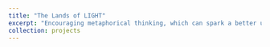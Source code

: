 ```yaml
---
title: "The Lands of LIGHT"
excerpt: "Encouraging metaphorical thinking, which can spark a better understanding of complex ideas in AI, with worldbuilding. <br/><img src='/images/LIGHTS_lands.png'>"
collection: projects
---
```


 <!--
developing machine learning projects through
building an artificial world

it complements the submission with new visualization tools, which improve clarity, content delivery,
and interactivity. The key point of worldbuilding is to encourage metaphorical thinking, which can
spark a better understanding of complex ideas by associating an unfamiliar idea with one that is
commonplace. This is one of the fastest ways to build practical intuition around machine learning,
addressing the transparency and explainability issues.

-->